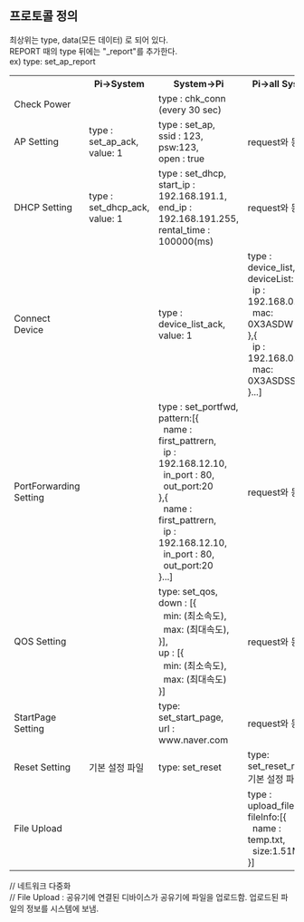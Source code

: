 <h2>프로토콜 정의</h2>

최상위는 type, data(모든 데이터) 로 되어 있다.<br>
REPORT 때의 type 뒤에는 "_report"를 추가한다.<br>
ex) type: set_ap_report<br>

<table>
    <tbody>
    <tr>
        <th></th>
        <th align=center>Pi->System</th>
        <th align=center>System->Pi</th>
        <th align=center>Pi->all System</th>
    </tr>
    <tr>
        <td>Check Power</td>
        <td>
        </td>
        <td>
            type : chk_conn (every 30 sec)
        </td>
        <td>
        </td>
    </tr>
    <tr>
        <td>AP Setting</td>
        <td>
            type : set_ap_ack,<br>
            value: 1
        </td>
        <td>
            type : set_ap,<br>
            ssid : 123,<br>
            psw:123,<br>
            open : true
        </td>
        <td>
            request와 동일
        </td>
    </tr>
    <tr>
        <td>DHCP Setting</td>
        <td>
            type : set_dhcp_ack,<br>
            value: 1
        </td>
        <td>
            type : set_dhcp,<br>
            start_ip : 192.168.191.1,<br>
            end_ip : 192.168.191.255,<br>
            rental_time : 100000(ms)
        </td>
        <td>
            request와 동일
        </td>
    </tr>
    <tr>
        <td>Connect Device</td>
        <td></td>
        <td>
            type : device_list_ack,<br>
            value: 1
        </td>
        <td>
             type : device_list,<br>
             deviceList:[{<br>
             &nbsp;&nbsp;ip : 192.168.0.1,<br>
             &nbsp;&nbsp;mac: 0X3ASDW<br>
             },{<br>
             &nbsp;&nbsp;ip : 192.168.0.2,<br>
             &nbsp;&nbsp;mac: 0X3ASDSSW<br>
             }...]
        </td>
    </tr>
    <tr>
        <td>PortForwarding Setting</td>
        <td></td>
        <td>
            type : set_portfwd,<br>
            pattern:[{<br>
            &nbsp;&nbsp;name : first_pattrern,<br>
            &nbsp;&nbsp;ip : 192.168.12.10,<br>
            &nbsp;&nbsp;in_port : 80,<br>
            &nbsp;&nbsp;out_port:20<br>
            },{<br>
            &nbsp;&nbsp;name : first_pattrern,<br>
            &nbsp;&nbsp;ip : 192.168.12.10,<br>
            &nbsp;&nbsp;in_port : 80,<br>
            &nbsp;&nbsp;out_port:20<br>
            }...]
        </td>
        <td>
             request와 동일
        </td>
    </tr>
    <tr>
        <td>QOS Setting</td>
        <td></td>
        <td>
             type: set_qos,<br>
             down : [{<br>
             &nbsp;&nbsp;min: (최소속도),<br>
             &nbsp;&nbsp;max: (최대속도),<br>
             }],<br>
             up : [{<br>
             &nbsp;&nbsp;min: (최소속도),<br>
             &nbsp;&nbsp;max: (최대속도)<br>
             }]
        </td>
        <td>
             request와 동일
        </td>
    </tr>
    <tr>
        <td>StartPage Setting</td>
        <td></td>
        <td>
             type: set_start_page,<br>
             url : www.naver.com
        </td>
        <td>
             request와 동일
        </td>
    </tr>
    <tr>
        <td>Reset Setting</td>
        <td>
            기본 설정 파일
        </td>
        <td>
             type: set_reset
        </td>
        <td>
            type: set_reset_report,<br>
            기본 설정 파일
        </td>
    </tr>
    <tr>
        <td>File Upload</td>
        <td></td>
        <td>
        </td>
        <td>
             type : upload_file,<br>
             fileInfo:[{<br>
             &nbsp;&nbsp;name : temp.txt,<br>
             &nbsp;&nbsp;size:1.51MB<br>
             }]
        </td>
    </tr>
</tbody>
</table>

// 네트워크 다중화<br>
// File Upload : 공유기에 연결된 디바이스가 공유기에 파일을 업로드함. 업로드된 파일의 정보를 시스템에 보냄.
